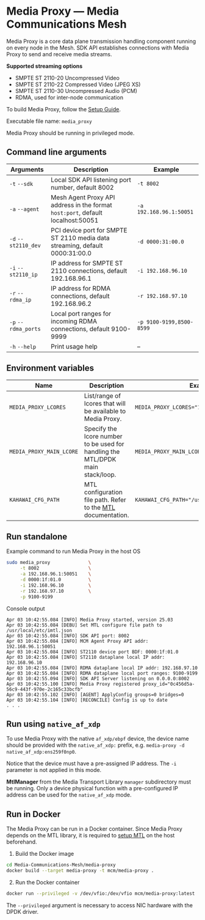 # Media Proxy — Media Communications Mesh

Media Proxy is a core data plane transmission handling component running on every node in the Mesh.
SDK API establishes connections with Media Proxy to send and receive media streams.
   
**Supported streaming options**

* SMPTE ST 2110-20 Uncompressed Video
* SMPTE ST 2110-22 Compressed Video (JPEG XS)
* SMPTE ST 2110-30 Uncompressed Audio (PCM)
* RDMA, used for inter-node communication

To build Media Proxy, follow the [Setup Guide](SetupGuide.md).

Executable file name: `media_proxy`

Media Proxy should be running in privileged mode.

## Command line arguments

| Arguments           | Description                                                                     | Example                  |
|---------------------|---------------------------------------------------------------------------------|--------------------------|
| `-t` `--sdk`        | Local SDK API listening port number, default 8002                               | `-t 8002`                |
| `-a` `--agent`      | Mesh Agent Proxy API address in the format `host:port`, default localhost:50051 | `-a 192.168.96.1:50051`  |
| `-d` `--st2110_dev` | PCI device port for SMPTE ST 2110 media data streaming, default 0000:31:00.0    | `-d 0000:31:00.0`        |
| `-i` `--st2110_ip`  | IP address for SMPTE ST 2110 connections, default 192.168.96.1                  | `-i 192.168.96.10`       |
| `-r` `--rdma_ip`    | IP address for RDMA connections, default 192.168.96.2                           | `-r 192.168.97.10`       |
| `-p` `--rdma_ports` | Local port ranges for incoming RDMA connections, default 9100-9999              | `-p 9100-9199,8500-8599` |
| `-h` `--help`       | Print usage help                                                                | –                        |

## Environment variables

| Name                     | Description                                                                    | Example                            |
|--------------------------|--------------------------------------------------------------------------------|------------------------------------|
| `MEDIA_PROXY_LCORES`     | List/range of lcores that will be available to Media Proxy.                    | `MEDIA_PROXY_LCORES="1,5-9,64-69"` |
| `MEDIA_PROXY_MAIN_LCORE` | Specify the lcore number to be used for handling the MTL/DPDK main stack/loop. | `MEDIA_PROXY_MAIN_LCORE="32"`      |
| `KAHAWAI_CFG_PATH`       | MTL configuration file path. Refer to the [MTL](https://github.com/OpenVisualCloud/Media-Transport-Library/) documentation. | `KAHAWAI_CFG_PATH="/usr/local/etc/imtl.json"` |

## Run standalone
Example command to run Media Proxy in the host OS

```bash
sudo media_proxy              \
     -t 8002                  \
     -a 192.168.96.1:50051    \
     -d 0000:1f:01.0          \
     -i 192.168.96.10         \
     -r 192.168.97.10         \
     -p 9100-9199
```
Console output
```
Apr 03 10:42:55.084 [INFO] Media Proxy started, version 25.03
Apr 03 10:42:55.084 [DEBU] Set MTL configure file path to /usr/local/etc/imtl.json
Apr 03 10:42:55.084 [INFO] SDK API port: 8002
Apr 03 10:42:55.084 [INFO] MCM Agent Proxy API addr: 192.168.96.1:50051
Apr 03 10:42:55.084 [INFO] ST2110 device port BDF: 0000:1f:01.0
Apr 03 10:42:55.084 [INFO] ST2110 dataplane local IP addr: 192.168.96.10
Apr 03 10:42:55.084 [INFO] RDMA dataplane local IP addr: 192.168.97.10
Apr 03 10:42:55.084 [INFO] RDMA dataplane local port ranges: 9100-9199
Apr 03 10:42:55.094 [INFO] SDK API Server listening on 0.0.0.0:8002
Apr 03 10:42:55.100 [INFO] Media Proxy registered proxy_id="0c456d5a-56c9-443f-970e-2c165c33bcfb"
Apr 03 10:42:55.102 [INFO] [AGENT] ApplyConfig groups=0 bridges=0
Apr 03 10:42:55.104 [INFO] [RECONCILE] Config is up to date
. . .
```

## Run using `native_af_xdp`

To use Media Proxy with the native `af_xdp/ebpf` device, the device name should be
provided with the `native_af_xdp:` prefix, e.g. `media-proxy -d native_af_xdp:ens259f0np0`.

Notice that the device must have a pre-assigned IP address.
The `-i` parameter is not applied in this mode.

**MtlManager** from the Media Transport Library `manager` subdirectory must be running.
Only a device physical function with a pre-configured IP address can be used for the `native_af_xdp` mode.

## Run in Docker
The Media Proxy can be run in a Docker container.
Since Media Proxy depends on the MTL library, it is required to
[setup MTL](https://github.com/OpenVisualCloud/Media-Transport-Library/blob/main/doc/run.md) on the host beforehand.

1. Build the Docker image

```bash
cd Media-Communications-Mesh/media-proxy
docker build --target media-proxy -t mcm/media-proxy .
```

2. Run the Docker container

```bash
docker run --privileged -v /dev/vfio:/dev/vfio mcm/media-proxy:latest
```

The `--privileged` argument is necessary to access NIC hardware with the DPDK driver.

<!-- References -->
[license-img]: https://img.shields.io/badge/License-BSD_3--Clause-blue.svg
[license]: https://opensource.org/license/bsd-3-clause
